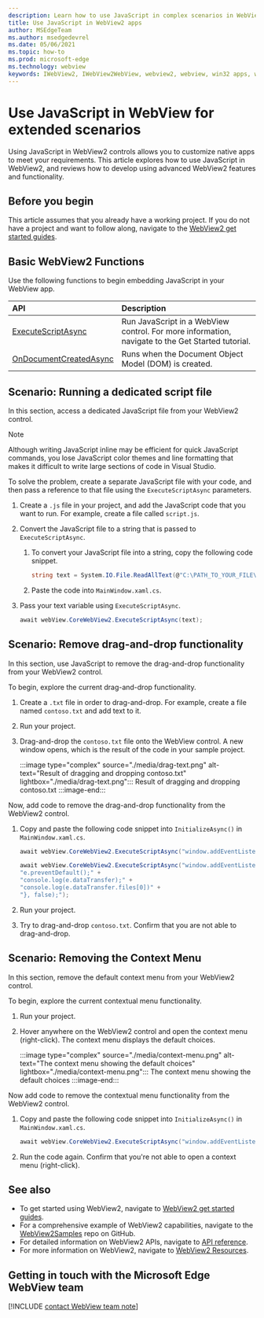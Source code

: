 ```yaml
---
description: Learn how to use JavaScript in complex scenarios in WebView2 apps
title: Use JavaScript in WebView2 apps
author: MSEdgeTeam
ms.author: msedgedevrel
ms.date: 05/06/2021
ms.topic: how-to
ms.prod: microsoft-edge
ms.technology: webview
keywords: IWebView2, IWebView2WebView, webview2, webview, win32 apps, win32, edge, ICoreWebView2, ICoreWebView2Host, browser control, edge html
---
```

# Use JavaScript in WebView for extended scenarios

Using JavaScript in WebView2 controls allows you to customize native apps to meet your requirements.  This article explores how to use JavaScript in WebView2, and reviews how to develop using advanced WebView2 features and functionality.

## Before you begin

This article assumes that you already have a working project.  If you do not have a project and want to follow along, navigate to the [WebView2 get started guides][Webview2MainGetStarted].

## Basic WebView2 Functions

Use the following functions to begin embedding JavaScript in your WebView app.

| API  | Description  |
|:--- |:--- |
| [ExecuteScriptAsync][Webview2ReferenceWpfMicrosoftWebExecutescriptasync] | Run JavaScript in a WebView control. For more information, navigate to the Get Started tutorial. |
| [OnDocumentCreatedAsync][Webview2ReferenceWin32Icorewebview2Addscripttoexecuteondocumentcreated] | Runs when the Document Object Model \(DOM\) is created. |

## Scenario:  Running a dedicated script file

In this section, access a dedicated JavaScript file from your WebView2 control.

> [!NOTE]
> Although writing JavaScript inline may be efficient for quick JavaScript commands, you lose JavaScript color themes and line formatting that makes it difficult to write large sections of code in Visual Studio.

To solve the problem, create a separate JavaScript file with your code, and then pass a reference to that file using the `ExecuteScriptAsync` parameters.

1.  Create a `.js` file in your project, and add the JavaScript code that you want to run.  For example, create a file called `script.js`.
1.  Convert the JavaScript file to a string that is passed to `ExecuteScriptAsync`.
    1.  To convert your JavaScript file into a string, copy the following code snippet.

        ```csharp
        string text = System.IO.File.ReadAllText(@"C:\PATH_TO_YOUR_FILE\script.js");
        ```

    1.  Paste the code into `MainWindow.xaml.cs`.
1.  Pass your text variable using `ExecuteScriptAsync`.

    ```csharp
    await webView.CoreWebView2.ExecuteScriptAsync(text);
    ```

## Scenario:  Remove drag-and-drop functionality

In this section, use JavaScript to remove the drag-and-drop functionality from your WebView2 control.

To begin, explore the current drag-and-drop functionality.

1.  Create a `.txt` file in order to drag-and-drop.  For example, create a file named `contoso.txt` and add text to it.
1.  Run your project.
1.  Drag-and-drop the `contoso.txt` file onto the WebView control.  A new window opens, which is the result of the code in your sample project.

    :::image type="complex" source="./media/drag-text.png" alt-text="Result of dragging and dropping contoso.txt" lightbox="./media/drag-text.png":::
       Result of dragging and dropping contoso.txt
    :::image-end:::

Now, add code to remove the drag-and-drop functionality from the WebView2 control.

1.  Copy and paste the following code snippet into `InitializeAsync()` in `MainWindow.xaml.cs`.

    ```csharp
    await webView.CoreWebView2.ExecuteScriptAsync("window.addEventListener('dragover',function(e){e.preventDefault();},false);");

    await webView.CoreWebView2.ExecuteScriptAsync("window.addEventListener('drop',function(e){" +
    "e.preventDefault();" +
    "console.log(e.dataTransfer);" +
    "console.log(e.dataTransfer.files[0])" +
    "}, false);");
    ```

1.  Run your project.
1.  Try to drag-and-drop `contoso.txt`.  Confirm that you are not able to drag-and-drop.

## Scenario:  Removing the Context Menu

In this section, remove the default context menu from your WebView2 control.

To begin, explore the current contextual menu functionality.

1.  Run your project.
1.  Hover anywhere on the WebView2 control and open the context menu \(right-click\).  The context menu displays the default choices.

    :::image type="complex" source="./media/context-menu.png" alt-text="The context menu showing the default choices" lightbox="./media/context-menu.png":::
       The context menu showing the default choices
    :::image-end:::

Now add code to remove the contextual menu functionality from the WebView2 control.

1.  Copy and paste the following code snippet into `InitializeAsync()` in `MainWindow.xaml.cs`.

    ```csharp
    await webView.CoreWebView2.ExecuteScriptAsync("window.addEventListener('contextmenu', window => {window.preventDefault();});");
    ```

1.  Run the code again.  Confirm that you're not able to open a context menu \(right-click\).

## See also

*   To get started using WebView2, navigate to [WebView2 get started guides][Webview2MainGetStarted].
*   For a comprehensive example of WebView2 capabilities, navigate to the [WebView2Samples][GithubMicrosoftedgeWebview2samples] repo on GitHub.
*   For detailed information on WebView2 APIs, navigate to [API reference][Webview2ApiReference].
*   For more information on WebView2, navigate to [WebView2 Resources][Webview2MainNextSteps].

## Getting in touch with the Microsoft Edge WebView team

[!INCLUDE [contact WebView team note](../includes/contact-webview-team-note.md)]

<!-- links -->
[DevtoolsGuideChromiumMain]: ../index.md "Microsoft Edge (Chromium) Developer Tools | Microsoft Docs"

[Webview2ApiReference]: ../webview2-api-reference.md "Microsoft Edge WebView2 API Reference | Microsoft Docs"
[Webview2MainGetStarted]: ../index.md#get-started "Get started - Introduction to Microsoft Edge WebView2 | Microsoft Docs"
[Webview2MainNextSteps]: ../index.md#next-steps "Next steps - Introduction to Microsoft Edge WebView2 | Microsoft Docs"

[Webview2ReferenceWin32Icorewebview2Addscripttoexecuteondocumentcreated]: /microsoft-edge/webview2/reference/win32/icorewebview2#addscripttoexecuteondocumentcreated "AddScriptToExecuteOnDocumentCreated - 0.9.579 - interface ICoreWebView2 | Microsoft Docs"

[Webview2ReferenceWpfMicrosoftWebExecutescriptasync]: /dotnet/api/microsoft.web.webview2.wpf.webview2.executescriptasync "WebView2.ExecuteScriptAsync(String) Method (Microsoft.Web.WebView2.Wpf) | Microsoft Docs"

[GithubMicrosoftedgeWebview2samples]: https://github.com/MicrosoftEdge/WebView2Samples "WebView2 Samples - MicrosoftEdge/WebView2Samples | GitHub"
